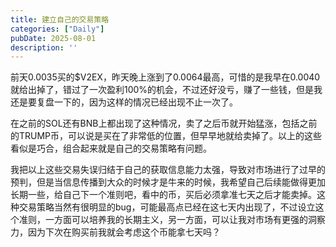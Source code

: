 ```yaml
---
title: 建立自己的交易策略
categories: ["Daily"]
pubDate: 2025-08-01
description: ''
---
```

前天0.0035买的$V2EX，昨天晚上涨到了0.0064最高，可惜的是我早在0.0040就给出掉了，错过了一次盈利100%的机会，不过还好没亏，赚了一些钱，但是我还是要复盘一下的，因为这样的情况已经出现不止一次了。

在之前的SOL还有BNB上都出现了这种情况，卖了之后币就开始猛涨，包括之前的TRUMP币，可以说是买在了非常低的位置，但早早地就给卖掉了。以上的这些看似是巧合，组合起来就是自己的交易策略有问题。

我把以上这些交易失误归结于自己的获取信息能力太强，导致对市场进行了过早的预判，但是当信息传播到大众的时候才是牛来的时候，我希望自己后续能做得更加长期一些，给自己下一个准则吧，看中的币，买后必须拿准七天之后才能卖掉。这种交易策略当然有很明显的bug，可能最高点已经在这七天内出现了，不过设立这个准则，一方面可以培养我的长期主义，另一方面，可以让我对市场有更强的洞察力，因为下次在购买前我就会考虑这个币能拿七天吗？
